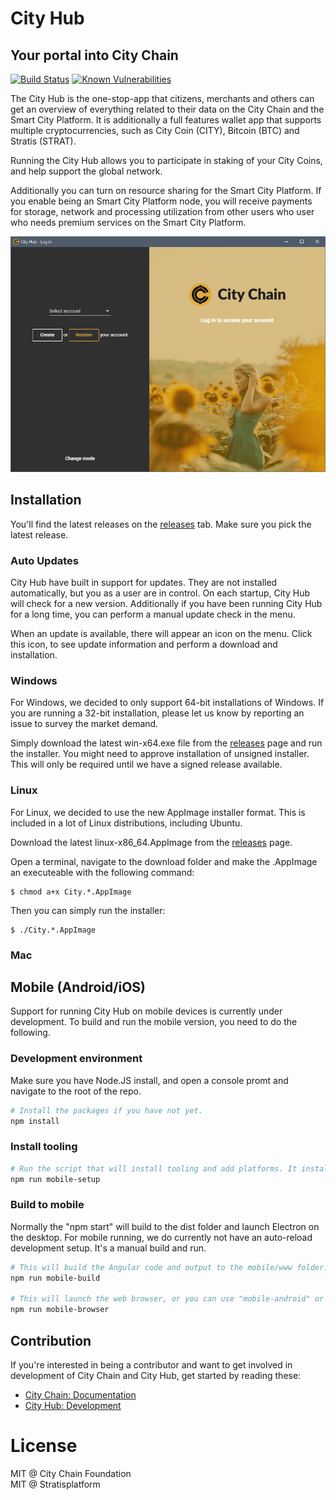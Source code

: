City Hub
===============

Your portal into City Chain
----------------------------

[1]: https://github.com/CityChainFoundation/city-hub/workflows/Build/badge.svg
[2]: https://github.com/CityChainFoundation/city-hub/actions
[3]: https://snyk.io/test/github/CityChainFoundation/city-hub/badge.svg?targetFile=package.json
[4]: https://snyk.io/test/github/CityChainFoundation/city-hub?targetFile=package.json

[![Build Status][1]][2] [![Known Vulnerabilities][3]][4]

The City Hub is the one-stop-app that citizens, merchants and others can get an overview of 
everything related to their data on the City Chain and the Smart City Platform.
It is additionally a full features wallet app that supports multiple cryptocurrencies, 
such as City Coin (CITY), Bitcoin (BTC) and Stratis (STRAT).

Running the City Hub allows you to participate in staking of your City Coins, and help 
support the global network. 

Additionally you can turn on resource sharing for the Smart City Platform. If you enable 
being an Smart City Platform node, you will receive payments for storage, network and 
processing utilization from other users who user who needs premium services on the 
Smart City Platform.

![City Hub screenshot (2018-07-18)](doc/images/2018-08-11.png "City Hub (2018-08-11)")

## Installation

You'll find the latest releases on the [releases](https://github.com/CityChainFoundation/city-hub/releases) tab. Make sure you pick the latest release.

### Auto Updates

City Hub have built in support for updates. They are not installed automatically, but you as
a user are in control. On each startup, City Hub will check for a new version. Additionally if
you have been running City Hub for a long time, you can perform a manual update check in the menu.

When an update is available, there will appear an icon on the menu. Click this icon, to see
update information and perform a download and installation.

### Windows

For Windows, we decided to only support 64-bit installations of Windows. If you are running
a 32-bit installation, please let us know by reporting an issue to survey the market demand.

Simply download the latest win-x64.exe file from the [releases](https://github.com/CityChainFoundation/city-hub/releases) page and run
the installer. You might need to approve installation of unsigned installer. This will only
be required until we have a signed release available.

### Linux

For Linux, we decided to use the new AppImage installer format. This is included in a lot of
Linux distributions, including Ubuntu.

Download the latest linux-x86_64.AppImage from the [releases](https://github.com/CityChainFoundation/city-hub/releases) page.

Open a terminal, navigate to the download folder and make the .AppImage an executeable with 
the following command:

```
$ chmod a+x City.*.AppImage
```

Then you can simply run the installer:

```
$ ./City.*.AppImage
```

### Mac


## Mobile (Android/iOS)

Support for running City Hub on mobile devices is currently under development. To build and run the mobile version, you need to do the following.


### Development environment

Make sure you have Node.JS install, and open a console promt and navigate to the root of the repo.

```sh
# Install the packages if you have not yet.
npm install
```

### Install tooling
```sh
# Run the script that will install tooling and add platforms. It installs Cordova globally, and add support for android, ios and browser.
npm run mobile-setup
```

### Build to mobile

Normally the "npm start" will build to the dist folder and launch Electron on the desktop. For mobile running, we do currently not have an auto-reload 
development setup. It's a manual build and run.

```sh
# This will build the Angular code and output to the mobile/www folder.
npm run mobile-build

# This will launch the web browser, or you can use "mobile-android" or "mobile-ios".
npm run mobile-browser
```


## Contribution

If you're interested in being a contributor and want to get involved in development of City Chain and City Hub, get started by reading these:

* [City Chain: Documentation](https://github.com/CityChainFoundation/documentation)
* [City Hub: Development](DEVELOPMENT.md)

# License

MIT @ City Chain Foundation   
MIT @ Stratisplatform   
